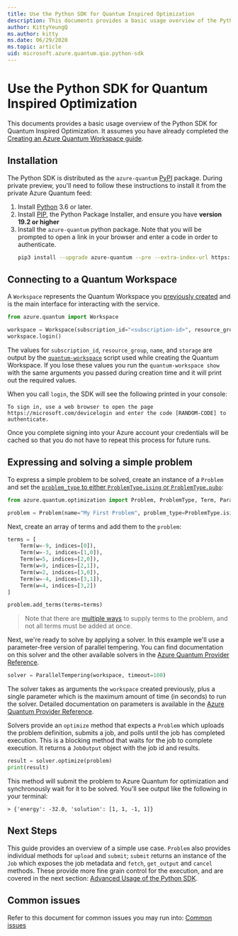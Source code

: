```yaml
---
title: Use the Python SDK for Quantum Inspired Optimization
description: This documents provides a basic usage overview of the Python SDK for Quantum Inspired Optimization.
author: KittyYeungQ
ms.author: kitty
ms.date: 06/29/2020
ms.topic: article
uid: microsoft.azure.quantum.qio.python-sdk
---
```


# Use the Python SDK for Quantum Inspired Optimization

This documents provides a basic usage overview of the Python SDK for Quantum Inspired Optimization. It assumes you have already completed the [Creating an Azure Quantum Workspace guide](xref:azure.quantum.workspaces-portal).

## Installation

The Python SDK is distributed as the `azure-quantum` [PyPI](https://pypi.org) package. During private preview, you'll need to follow these instructions to install it from the private Azure Quantum feed:

1. Install [Python](https://www.python.org/downloads/) 3.6 or later.
1. Install [PIP](https://pip.pypa.io/en/stable/), the Python Package Installer, and ensure you have **version 19.2 or higher**
1. Install the `azure-quantum` python package. Note that you will be prompted to open a link in your browser and enter a code in order to authenticate.
   ```bash
   pip3 install --upgrade azure-quantum --pre --extra-index-url https://pkgs.dev.azure.com/ms-quantum-public/9af4e09e-a436-4aca-9559-2094cfe8d80c/_packaging/alpha/pypi/simple/
   ```

## Connecting to a Quantum Workspace

A `Workspace` represents the Quantum Workspace you [previously created](xref:azure.quantum.workspaces-portal) and is the main interface for interacting with the service.

```python
from azure.quantum import Workspace

workspace = Workspace(subscription_id="<subscription-id>", resource_group="<resource-group>", name="<workspace-name>", storage="<storage_connection_string>")
workspace.login()
```

The values for `subscription_id`, `resource_group`, `name`, and `storage` are output by the [`quantum-workspace`](https://dev.azure.com/AzureQuantum-PreviewCustomers/PrivatePreview/_git/scripts) script used while creating the Quantum Workspace. If you lose these values you run the `quantum-workspace show` with the same arguments you passed during creation time and it will print out the required values.

When you call `login`, the SDK will see the following printed in your console:

```
To sign in, use a web browser to open the page https://microsoft.com/devicelogin and enter the code [RANDOM-CODE] to authenticate.
```

Once you complete signing into your Azure account your credentials will be cached so that you do not have to repeat this process for future runs.

## Expressing and solving a simple problem

To express a simple problem to be solved, create an instance of a `Problem` and set the [`problem_type` to either `ProblemType.ising` or `ProblemType.pubo`](../resources/Azure.Quantum.Optimization#ProblemType):

```py
from azure.quantum.optimization import Problem, ProblemType, Term, ParallelTempering

problem = Problem(name="My First Problem", problem_type=ProblemType.ising)
```

Next, create an array of terms and add them to the `problem`:

```py
terms = [
    Term(w=-9, indices=[0]),
    Term(w=-3, indices=[1,0]),
    Term(w=5, indices=[2,0]),
    Term(w=9, indices=[2,1]),
    Term(w=2, indices=[3,0]),
    Term(w=-4, indices=[3,1]),
    Term(w=4, indices=[3,2])
]

problem.add_terms(terms=terms)
```

> Note that there are [multiple ways](xref:azure.quantum.qio.python-sdk.advanced#Methods-for-supplying-problem-terms) to supply terms to the problem, and not all terms must be added at once.

Next, we're ready to solve by applying a solver. In this example we'll use a parameter-free version of parallel tempering. You can find documentation on this solver and the other available solvers in the [Azure Quantum Provider Reference](xref:azure.quantum.providers.azure-quantum).

```py
solver = ParallelTempering(workspace, timeout=100)
```

The solver takes as arguments the `workspace` created previously, plus a single parameter which is the maximum amount of time (in seconds) to run the solver. Detailed documentation on parameters is available in the [Azure Quantum Provider Reference](xref:azure.quantum.providers.azure-quantum).

Solvers provide an `optimize` method that expects a `Problem` which uploads the problem definition, submits a job, and polls until the job has completed execution. This is a blocking method that waits for the job to complete execution. It returns a `JobOutput` object with the job id and results.

```py
result = solver.optimize(problem)
print(result)
```

This method will submit the problem to Azure Quantum for optimization and synchronously wait for it to be solved. You'll see output like the following in your terminal:
```
> {'energy': -32.0, 'solution': [1, 1, -1, 1]}
```

## Next Steps

This guide provides an overview of a simple use case. `Problem` also provides individual methods for `upload` and `submit`; `submit` returns an instance of the `Job` which exposes the job metadata and `fetch`, `get_output` and `cancel` methods. These provide more fine grain control for the execution, and are covered in the next section: [Advanced Usage of the Python SDK](xref:microsoft.azure.quantum.qio.python-sdk.advanced).

## Common issues

Refer to this document for common issues you may run into: [Common issues](Common-issues.md)
